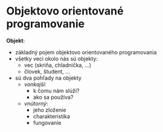 # Objektovo orientované programovanie
**Objekt**:
- základný pojem objektovo orientovaného programovania
- všetky veci okolo nás sú objekty:
  - vec (skriňa, chladnička, ...)
  - človek, študent, ...
- sú dva pohľady na objekty
  - *vonkajší*:
    - k čomu nám slúži?
    - ako sa používa?
  - *vnútorný*:
    - jeho zloženie
    - charakteristika
    - fungovanie
